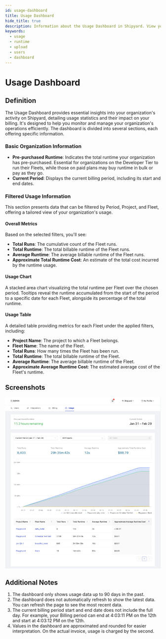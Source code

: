 ```yaml
---
id: usage-dashboard
title: Usage Dashboard
hide_title: true
description: Information about the Usage Dashboard in Shipyard. View your organization's runtime, data upload, and user counts.
keywords:
  - usage
  - runtime
  - upload
  - users
  - dashboard
---
```


# Usage Dashboard

## Definition
The Usage Dashboard provides essential insights into your organization's activity on Shipyard, detailing usage statistics and their impact on your billing. It's designed to help you monitor and manage your organization's operations efficiently. The dashboard is divided into several sections, each offering specific information.

### Basic Organization Information

- **Pre-purchased Runtime**: Indicates the total runtime your organization has pre-purchased. Essential for organizations on the Developer Tier to run their Fleets, while those on paid plans may buy runtime in bulk or pay as they go.
- **Current Period**: Displays the current billing period, including its start and end dates.

### Filtered Usage Information

This section presents data that can be filtered by Period, Project, and Fleet, offering a tailored view of your organization's usage.

#### Overall Metrics

Based on the selected filters, you'll see:
- **Total Runs**: The cumulative count of the Fleet runs.
- **Total Runtime**: The total billable runtime of the Fleet runs.
- **Average Runtime**: The average billable runtime of the Fleet runs.
- **Approximate Total Runtime Cost**: An estimate of the total cost incurred by the runtime usage.

#### Usage Chart

A stacked area chart visualizing the total runtime per Fleet over the chosen period. Tooltips reveal the runtime accumulated from the start of the period to a specific date for each Fleet, alongside its percentage of the total runtime.

#### Usage Table

A detailed table providing metrics for each Fleet under the applied filters, including:
- **Project Name**: The project to which a Fleet belongs.
- **Fleet Name**: The name of the Fleet.
- **Total Runs**: How many times the Fleet has been run.
- **Total Runtime**: The total billable runtime of the Fleet.
- **Average Runtime**: The average billable runtime of the Fleet.
- **Approximate Average Runtime Cost**: The estimated average cost of the Fleet's runtime.

## Screenshots

![Picture of the Shipyard Usage Dashboard](../../.gitbook/assets/shipyard_usage_dashboard.png)

## Additional Notes

1. The dashboard only shows usage data up to 90 days in the past.
2. The dashboard does not automatically refresh to show the latest data. You can refresh the page to see the most recent data.
3. The current billing period start and end date does not include the full day. For example, your Billing period can end at 4:03:11 PM on the 12th and start at 4:03:12 PM on the 12th.
4. Values in the dashboard are approximated and rounded for easier interpretation. On the actual invoice, usage is charged by the second.
